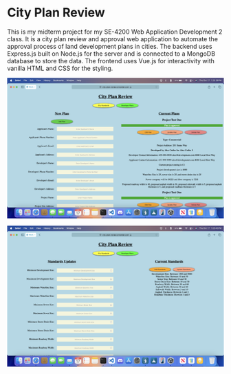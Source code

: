 # City Plan Review

This is my midterm project for my SE-4200 Web Application Development 2 class.  It is a city plan review and approval web application to automate the approval process of land development plans in cities.  The backend uses Express.js built on Node.js for the server and is connected to a MongoDB database to store the data.  The frontend uses Vue.js for interactivity with vanilla HTML and CSS for the styling.

![Developer Plans Screen](plans.png)

![City Standards Screen](standards.png)